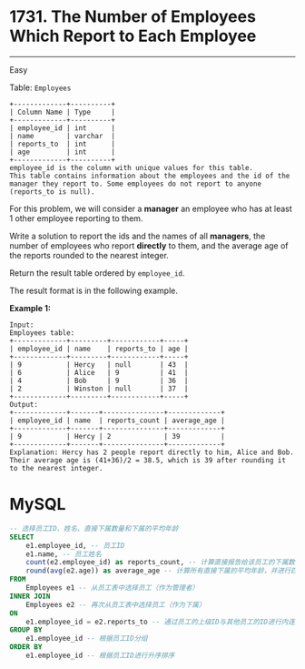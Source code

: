 # 1731. The Number of Employees Which Report to Each Employee

---

Easy

Table: `Employees`

```
+-------------+----------+
| Column Name | Type     |
+-------------+----------+
| employee_id | int      |
| name        | varchar  |
| reports_to  | int      |
| age         | int      |
+-------------+----------+
employee_id is the column with unique values for this table.
This table contains information about the employees and the id of the manager they report to. Some employees do not report to anyone (reports_to is null).

```

For this problem, we will consider a **manager** an employee who has at least 1 other employee reporting to them.

Write a solution to report the ids and the names of all **managers**, the number of employees who report **directly** to them, and the average age of the reports rounded to the nearest integer.

Return the result table ordered by `employee_id`.

The result format is in the following example.

**Example 1:**

```
Input:
Employees table:
+-------------+---------+------------+-----+
| employee_id | name    | reports_to | age |
+-------------+---------+------------+-----+
| 9           | Hercy   | null       | 43  |
| 6           | Alice   | 9          | 41  |
| 4           | Bob     | 9          | 36  |
| 2           | Winston | null       | 37  |
+-------------+---------+------------+-----+
Output:
+-------------+-------+---------------+-------------+
| employee_id | name  | reports_count | average_age |
+-------------+-------+---------------+-------------+
| 9           | Hercy | 2             | 39          |
+-------------+-------+---------------+-------------+
Explanation: Hercy has 2 people report directly to him, Alice and Bob. Their average age is (41+36)/2 = 38.5, which is 39 after rounding it to the nearest integer.
```

# MySQL

```sql
-- 选择员工ID、姓名、直接下属数量和下属的平均年龄
SELECT
    e1.employee_id, -- 员工ID
    e1.name, -- 员工姓名
    count(e2.employee_id) as reports_count, -- 计算直接报告给该员工的下属数量
    round(avg(e2.age)) as average_age -- 计算所有直接下属的平均年龄，并进行四舍五入
FROM
    Employees e1 -- 从员工表中选择员工（作为管理者）
INNER JOIN 
    Employees e2 -- 再次从员工表中选择员工（作为下属）
ON
    e1.employee_id = e2.reports_to -- 通过员工的上级ID与其他员工的ID进行内连接
GROUP BY
    e1.employee_id -- 根据员工ID分组
ORDER BY
    e1.employee_id -- 根据员工ID进行升序排序
```